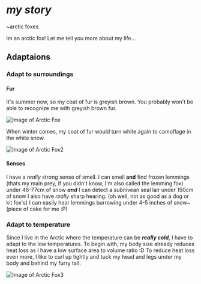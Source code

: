 # ***my story***
~arctic foxes

Im an arctic fox! Let me tell you more about my life...

## Adaptaions

### Adapt to surroundings

#### Fur
It's summer now, so my coat of fur is greyish brown. You probably won't be able to recognize me with greyish brown fur.

![Image of Arctic Fox](https://upload.wikimedia.org/wikipedia/commons/8/86/Fox_pups_animals.jpg)

When winter comes, my coat of fur would turn white again to camoflage in the white snow.

![Image of Arctic Fox2](https://encrypted-tbn0.gstatic.com/images?q=tbn%3AANd9GcRb3vDjtNCuil-81ey-udN6zj2ZdotvbLx-Fw&usqp=CAU)

#### Senses

I have a _really_ strong sense of smell. I can smell **and** find frozen lemmings (thats my main prey, if you didn't know, I'm also called the lemming fox) under 46-77cm of snow ***and*** I can detect a subnivean seal lair under 150cm of snow 
I also have _really_ sharp hearing. (oh well, not as good as a dog or kit fox's) I can easily hear lemmings burrowing under 4-5 inches of snow~ (piece of cake for me :P)

### Adapt to temperature
Since I live in the Arctic where the temperature can be ***really cold***, I have to adapt to the low temperatures. To begin with, my body size already reduces heat loss as I have a low surface area to volume ratio :D
To reduce heat loss even more, I like to curl up tightly and tuck my head and legs under my body and behind my furry tail. 

![Image of Arctic Fox3](https://www.google.com/url?sa=i&url=https%3A%2F%2Fphotocontest.smithsonianmag.com%2Fphotocontest%2Fdetail%2Fsnoozing-arctic-fox-curled-up-in-the-snow%2F&psig=AOvVaw3pDuTWpgFG51DSF2RVTQXT&ust=1600780631337000&source=images&cd=vfe&ved=0CAIQjRxqFwoTCOCZ6uSq-usCFQAAAAAdAAAAABAW)
